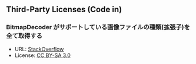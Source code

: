 ## Third-Party Licenses (Code in)

### BitmapDecoder がサポートしている画像ファイルの種類(拡張子)を全て取得する

* URL: [StackOverflow](https://ja.stackoverflow.com/questions/44449/bitmapdecoder-%e3%81%8c%e3%82%b5%e3%83%9d%e3%83%bc%e3%83%88%e3%81%97%e3%81%a6%e3%81%84%e3%82%8b%e7%94%bb%e5%83%8f%e3%83%95%e3%82%a1%e3%82%a4%e3%83%ab%e3%81%ae%e7%a8%ae%e9%a1%9e%e6%8b%a1%e5%bc%b5%e5%ad%90%e3%82%92%e5%85%a8%e3%81%a6%e5%8f%96%e5%be%97%e3%81%97%e3%81%9f%e3%81%84-heic%e3%81%a8%e3%81%8b/44459#44459)
* License: [CC BY-SA 3.0](https://creativecommons.org/licenses/by-sa/3.0/deed.ja)


